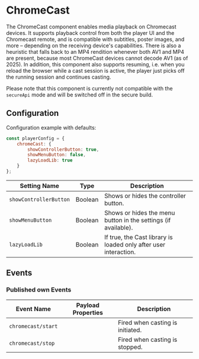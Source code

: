 # ChromeCast

The ChromeCast component enables media playback on Chromecast devices. It supports playback control from both the player UI and the Chromecast remote, and is compatible with subtitles, poster images, and more – depending on the receiving device's capabilities. There is also a heuristic that falls back to an MP4 rendition whenever both AV1 and MP4 are present, because  most ChromeCast devices cannot decode AV1 (as of 2025). In addition, this component also supports resuming, i.e. when you reload the browser while a cast session is active, the player just picks off the running session and continues casting.

Please note that this component is currently not compatible with the `secureApi` mode and will be switched off in the secure build.

## Configuration

Configuration example with defaults:

```javascript
const playerConfig = {
    chromeCast: {
        showControllerButton: true,
        showMenuButton: false,
        lazyLoadLib: true
    }
};
```

| Setting Name       | Type    | Description                                                              |
|--------------------|---------|--------------------------------------------------------------------------|
| `showControllerButton` | Boolean | Shows or hides the controller button.                               |
| `showMenuButton`       | Boolean | Shows or hides the menu button in the settings (if available).      |
| `lazyLoadLib`      | Boolean | If true, the Cast library is loaded only after user interaction.         |

## Events

### Published own Events

| Event Name           | Payload Properties | Description                                                                 |
|----------------------|--------------|-----------------------------------------------------------------------------|
| `chromecast/start`   |     | Fired when casting is initiated.                                           |
| `chromecast/stop`    |     | Fired when casting is stopped.                                             |